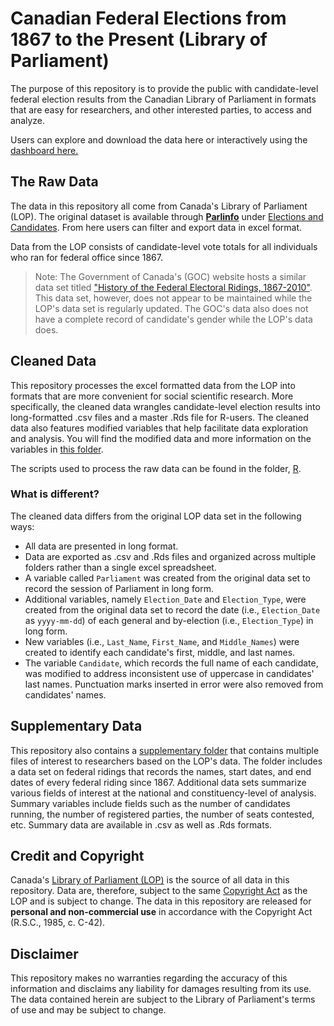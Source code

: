 # Canadian Federal Elections from 1867 to the Present (Library of Parliament)

The purpose of this repository is to provide the public with candidate-level federal election results from the Canadian Library of Parliament in formats that are easy for researchers, and other interested parties, to access and analyze.

Users can explore and download the data here or interactively using the [dashboard here.](https://01990fc6-cc06-2bf5-0f12-9ad451e2bcff.share.connect.posit.cloud/)

## The Raw Data

The data in this repository all come from Canada's Library of Parliament (LOP). The original dataset is available through [**Parlinfo**](https://lop.parl.ca/sites/ParlInfo/default/en_CA/) under [Elections and Candidates](https://lop.parl.ca/sites/ParlInfo/default/en_CA/ElectionsRidings/Elections). From here users can filter and export data in excel format.

Data from the LOP consists of candidate-level vote totals for all individuals who ran for federal office since 1867. 

> Note: The Government of Canada's (GOC) website hosts a similar data set titled ["History of the Federal Electoral Ridings, 1867-2010"](https://open.canada.ca/data/en/dataset/ea8f2c37-90b6-4fee-857e-984d3060184e). This data set, however, does not appear to be maintained while the LOP's data set is regularly updated. The GOC's data also does not have a complete record of candidate's gender while the LOP's data does.

## Cleaned Data

This repository processes the excel formatted data from the LOP into formats that are more convenient for social scientific research. More specifically, the cleaned data wrangles candidate-level election results into long-formatted .csv files and a master .Rds file for R-users. The cleaned data also features modified variables that help facilitate data exploration and analysis. You will find the modified data and more information on the variables in [this folder](https://github.com/Lucas-Czarnecki/Canadian-Federal-Elections/tree/main/data/cleaned).

The scripts used to process the raw data can be found in the folder, [R](https://github.com/Lucas-Czarnecki/Canadian-Federal-Elections/tree/main/R).  

### **What is different?**

The cleaned data differs from the original LOP data set in the following ways:
* All data are presented in long format.
* Data are exported as .csv and .Rds files and organized across multiple folders rather than a single excel spreadsheet.
* A variable called `Parliament` was created from the original data set to record the session of Parliament in long form. 
* Additional variables, namely `Election_Date` and `Election_Type`, were created from the original data set to record the date (i.e., `Election_Date` as `yyyy-mm-dd`) of each general and by-election (i.e., `Election_Type`) in long form.
* New variables (i.e., `Last_Name`, `First_Name`, and `Middle_Names`) were created to identify each candidate's first, middle, and last names.  
* The variable `Candidate`, which records the full name of each candidate, was modified to address inconsistent use of uppercase in candidates' last names. Punctuation marks inserted in error were also removed from candidates' names. 

## Supplementary Data

This repository also contains a [supplementary folder](https://github.com/Lucas-Czarnecki/Canadian-Federal-Elections/tree/main/data/cleaned/supplementary) that contains multiple files of interest to researchers based on the LOP's data. The folder includes a data set on federal ridings that records the names, start dates, and end dates of every federal riding since 1867. Additional data sets summarize various fields of interest at the national and constituency-level of analysis. Summary variables include fields such as the number of candidates running, the number of registered parties, the number of seats contested, etc. Summary data are available in .csv as well as .Rds formats. 


## Credit and Copyright

Canada's [Library of Parliament (LOP)](https://lop.parl.ca/sites/ParlInfo/default/en_CA/ElectionsRidings/Elections) is the source of all data in this repository. Data are, therefore, subject to the same [Copyright Act](https://laws-lois.justice.gc.ca/eng/acts/C-42/index.html) as the LOP and is subject to change. The data in this repository are released for **personal and non-commercial use** in accordance with the Copyright Act (R.S.C., 1985, c. C-42).

## Disclaimer

This repository makes no warranties regarding the accuracy of this information and disclaims any liability for damages resulting from its use. The data contained herein are subject to the Library of Parliament's terms of use and may be subject to change. 

